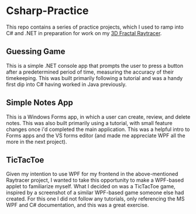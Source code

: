 # Csharp-Practice

This repo contains a series of practice projects, which I used to ramp into C# and .NET in preparation for work on my [3D Fractal Raytracer](https://github.com/crichards17/3D-Fratal-Raytracer).

## Guessing Game

This is a simple .NET console app that prompts the user to press a button after a predetermined period of time, measuring the accuracy of their timekeeping. This was built primarily following a tutorial and was a handy first dip into C# having worked in Java previously.

## Simple Notes App

This is a Windows Forms app, in which a user can create, review, and delete notes. This was also built primarily using a tutorial, with small feature changes once i'd completed the main application. This was a helpful intro to Forms apps and the VS forms editor (and made me appreciate WPF all the more in the next project).

## TicTacToe

Given my intention to use WPF for my frontend in the above-mentioned Raytracer project, I wanted to take this opportunity to make a WPF-based applet to familiarize myself. What I decided on was a TicTacToe game, inspired by a screenshot of a similar WPF-based game someone else had created. For this one I did not follow any tutorials, only referencing the MS WPF and C# documentation, and this was a great exercise. 
